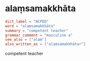 # alaṃsamakkhāta

``` toml
dict_label = "NCPED"
word = "alaṃsamakkhāta"
summary = "competent teacher"
grammar_comment = "masculine a"
see_also = ["alaṃ"]
also_written_as = ["alaṃsamakkhātar"]
```

competent teacher

